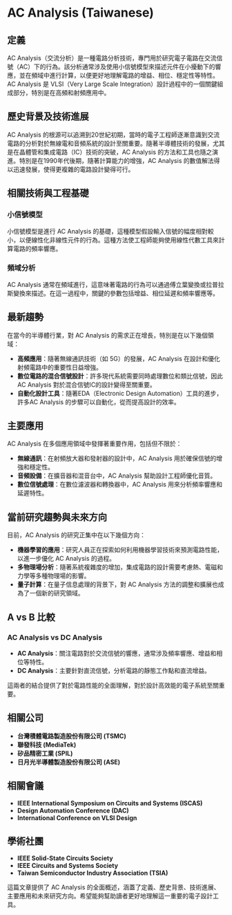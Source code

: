 # AC Analysis (Taiwanese)

## 定義

AC Analysis（交流分析）是一種電路分析技術，專門用於研究電子電路在交流信號（AC）下的行為。該分析通常涉及使用小信號模型來描述元件在小擾動下的響應，並在頻域中進行計算，以便更好地理解電路的增益、相位、穩定性等特性。AC Analysis 是 VLSI（Very Large Scale Integration）設計過程中的一個關鍵組成部分，特別是在高頻和射頻應用中。

## 歷史背景及技術進展

AC Analysis 的根源可以追溯到20世紀初期，當時的電子工程師逐漸意識到交流電路的分析對於無線電和音頻系統的設計至關重要。隨著半導體技術的發展，尤其是在晶體管和集成電路（IC）技術的突破，AC Analysis 的方法和工具也隨之演進。特別是在1990年代後期，隨著計算能力的增強，AC Analysis 的數值解法得以迅速發展，使得更複雜的電路設計變得可行。

## 相關技術與工程基礎

### 小信號模型

小信號模型是進行 AC Analysis 的基礎，這種模型假設輸入信號的幅度相對較小，以便線性化非線性元件的行為。這種方法使工程師能夠使用線性代數工具來計算電路的頻率響應。

### 頻域分析

AC Analysis 通常在頻域進行，這意味著電路的行為可以通過傅立葉變換或拉普拉斯變換來描述。在這一過程中，關鍵的參數包括增益、相位延遲和頻率響應等。

## 最新趨勢

在當今的半導體行業，對 AC Analysis 的需求正在增長，特別是在以下幾個領域：
- **高頻應用**：隨著無線通訊技術（如 5G）的發展，AC Analysis 在設計和優化射頻電路中的重要性日益增強。
- **數位電路的混合信號設計**：許多現代系統需要同時處理數位和類比信號，因此 AC Analysis 對於混合信號IC的設計變得至關重要。
- **自動化設計工具**：隨著EDA（Electronic Design Automation）工具的進步，許多AC Analysis 的步驟可以自動化，從而提高設計的效率。

## 主要應用

AC Analysis 在多個應用領域中發揮著重要作用，包括但不限於：
- **無線通訊**：在射頻放大器和發射器的設計中，AC Analysis 用於確保信號的增強和穩定性。
- **音頻設備**：在擴音器和混音台中，AC Analysis 幫助設計工程師優化音質。
- **數位信號處理**：在數位濾波器和轉換器中，AC Analysis 用來分析頻率響應和延遲特性。

## 當前研究趨勢與未來方向

目前，AC Analysis 的研究正集中在以下幾個方向：
- **機器學習的應用**：研究人員正在探索如何利用機器學習技術來預測電路性能，以進一步優化 AC Analysis 的過程。
- **多物理場分析**：隨著系統複雜度的增加，集成電路的設計需要考慮熱、電磁和力學等多種物理場的影響。
- **量子計算**：在量子信息處理的背景下，對 AC Analysis 方法的調整和擴展也成為了一個新的研究領域。

## A vs B 比較

### AC Analysis vs DC Analysis

- **AC Analysis**：關注電路對於交流信號的響應，通常涉及頻率響應、增益和相位等特性。
- **DC Analysis**：主要針對直流信號，分析電路的靜態工作點和直流增益。

這兩者的結合提供了對於電路性能的全面理解，對於設計高效能的電子系統至關重要。

## 相關公司

- **台灣積體電路製造股份有限公司 (TSMC)**
- **聯發科技 (MediaTek)**
- **矽品精密工業 (SPIL)**
- **日月光半導體製造股份有限公司 (ASE)**

## 相關會議

- **IEEE International Symposium on Circuits and Systems (ISCAS)**
- **Design Automation Conference (DAC)**
- **International Conference on VLSI Design**

## 學術社團

- **IEEE Solid-State Circuits Society**
- **IEEE Circuits and Systems Society**
- **Taiwan Semiconductor Industry Association (TSIA)**

這篇文章提供了 AC Analysis 的全面概述，涵蓋了定義、歷史背景、技術進展、主要應用和未來研究方向。希望能夠幫助讀者更好地理解這一重要的電子設計工具。